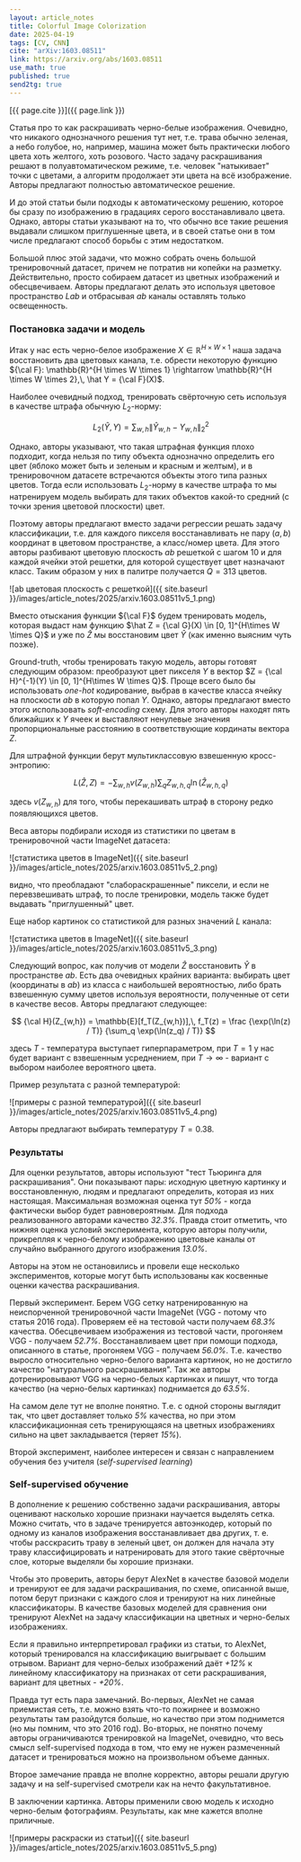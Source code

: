 ```yaml
---
layout: article_notes
title: Colorful Image Colorization
date: 2025-04-19
tags: [CV, CNN]
cite: "arXiv:1603.08511"
link: https://arxiv.org/abs/1603.08511
use_math: true
published: true
send2tg: true
---
```


[{{ page.cite }}]({{ page.link }})

Статья про то как раскрашивать черно-белые изображения. Очевидно, что никакого однозначного решения тут нет, т.е. трава обычно зеленая, а небо 
голубое, но, например, машина может быть практически любого цвета хоть желтого, хоть розового. Часто задачу раскрашивания решают в полуавтоматическом
режиме, т.е. человек "натыкивает" точки с цветами, а алгоритм продолжает эти цвета на всё изображение. Авторы предлагают полностью автоматическое
решение.

<!--more-->

И до этой статьи были подходы к автоматическому решению, которое бы сразу по изображению в градациях серого восстанавливало цвета. Однако, авторы 
статьи указывают на то, что обычно все такие решения выдавали слишком приглушенные цвета, и в своей статье они в том числе предлагают способ борьбы
с этим недостатком.

Большой плюс этой задачи, что можно собрать очень большой тренировочный датасет, причем не потратив ни копейки на разметку. Действительно, просто 
собираем датасет из цветных изображений и обесцвечиваем. Авторы предлагают делать это используя цветовое пространство *Lab* и отбрасывая *ab* каналы
оставлять только освещенность. 

### Постановка задачи и модель

Итак у нас есть черно-белое изображение $X \in \mathbb{R}^{H \times W \times 1}$ наша задача восстановить два цветовых канала, т.е. обрести некоторую
функцию ${\cal F}: \mathbb{R}^{H \times W \times 1} \rightarrow \mathbb{R}^{H \times W \times 2},\, \hat Y = {\cal F}(X)$. 

Наиболее очевидный подход, тренировать свёрточную сеть используя в качестве штрафа обычную $L_2$-норму:

$$
L_2(\hat Y, Y) = \sum_{w,h} \left\|\hat Y_{w,h} - Y_{w,h} \right\|^2_2
$$

Однако, авторы указывают, что такая штрафная функция плохо подходит, когда нельзя по типу объекта однозначно определить его цвет (яблоко может быть и
зеленым и красным и желтым), и в тренировочном датасете встречаются объекты этого типа разных цветов. Тогда если использовать $L_2$-норму в качестве
штрафа то мы натренируем модель выбирать для таких объектов какой-то средний (с точки зрения цветовой плоскости) цвет.

Поэтому авторы предлагают вместо задачи регрессии решать задачу классификации, т.е. для каждого пикселя восстанавливать не пару $(a, b)$ координат в
цветовом пространстве, а класс/номер цвета. Для этого авторы разбивают цветовую плоскость $ab$ решеткой с шагом $10$ и для каждой ячейки этой решетки,
для которой существует цвет назначают класс. Таким образом у них в палитре получается $Q = 313$ цветов.

![ab цветовая плоскость с решеткой]({{ site.baseurl }}/images/article_notes/2025/arxiv.1603.08511v5_1.png)

Вместо отыскания функции ${\cal F}$ будем тренировать модель, которая выдаст нам функцию $\hat Z = {\cal G}(X) \in [0, 1]^{H\times W \times Q}$ и
уже по $\hat Z$ мы восстановим цвет $\hat Y$ (как именно выясним чуть позже).

Ground-truth, чтобы тренировать такую модель, авторы готовят следующим образом: преобразуют цвет пикселя $Y$ в вектор 
$Z = {\cal H}^{-1}(Y) \in [0, 1]^{H\times W \times Q}$. Проще всего было бы использовать *one-hot* кодирование, выбрав в качестве класса ячейку на 
плоскости *ab* в которую попал $Y$. Однако, авторы предлагают вместо этого использовать *soft-encoding* схему. Для этого авторы находят пять
ближайших к $Y$ ячеек и выставляют ненулевые значения пропорциональные расстоянию в соответствующие кординаты вектора $Z$.

Для штрафной функции берут мультиклассовую взвешенную кросс-энтропию:

$$
L(\hat Z, Z) = -\sum_{w,h} v(Z_{w,h}) \sum_{q} Z_{w,h,q}\ln(\hat Z_{w,h,q})
$$

здесь $v(Z_{w,h})$ для того, чтобы перекашивать штраф в сторону редко появляющихся цветов.

Веса авторы подбирали исходя из статистики по цветам в тренировочной части ImageNet датасета:

![статистика цветов в ImageNet]({{ site.baseurl }}/images/article_notes/2025/arxiv.1603.08511v5_2.png)

видно, что преобладают "слабораскрашенные" пиксели, и если не перевзвешивать штраф, то после тренировки, модель также будет выдавать "приглушенный"
цвет. 

Еще набор картинок со статистикой для разных значений $L$ канала:

![статистика цветов в ImageNet]({{ site.baseurl }}/images/article_notes/2025/arxiv.1603.08511v5_3.png)

Следующий вопрос, как получив от модели $\hat Z$ восстановить $\hat Y$ в пространстве *ab*. Есть два очевидных крайних варианта: выбирать цвет 
(координаты в *ab*) из класса с наибольшей вероятностью, либо брать взвешенную сумму цветов используя вероятности, полученные от сети в качестве 
весов. Авторы предлагают следующее:

$$
{\cal H}(Z_{w,h}) = \mathbb{E}[f_T(Z_{w,h})],\, f_T(z) = \frac {\exp(\ln(z) / T)} {\sum_q \exp(\ln(z_q) / T)}
$$

здесь $T$ - температура выступает гиперпараметром, при $T=1$ у нас будет вариант с взвешенным усреднением, при $T\rightarrow\infty$ - вариант с 
выбором наиболее вероятного цвета.

Пример результата с разной температурой:

![примеры с разной температурой]({{ site.baseurl }}/images/article_notes/2025/arxiv.1603.08511v5_4.png)

Авторы предлагают выбирать температуру $T=0.38$.

### Результаты

Для оценки результатов, авторы используют "тест Тьюринга для раскрашивания". Они показывают пары: исходную цветную картинку и восстановленную, людям и
предлагают определить, которая из них настоящая. Максимальная возможная оценка тут *50%* - когда фактически выбор будет равновероятным. Для подхода
реализованного авторами качество *32.3%*. Правда стоит отметить, что нижняя оценка условий эксперимента, которую авторы получили, прикрепляя к
черно-белому изображению цветовые каналы от случайно выбранного другого изображения *13.0%*. 

Авторы на этом не остановились и провели еще несколько экспериментов, которые могут быть использованы как косвенные оценки качества раскрашивания.

Первый эксперимент. Берем VGG сетку натренированную на неиспорченной тренировочной части ImageNet (VGG - потому что статья 2016 года). Проверяем её
на тестовой части получаем *68.3%* качества. Обесцвечиваем изображения из тестовой части, прогоняем VGG - получаем *52.7%*. Восстанавливаем цвет при
помощи подхода, описанного в статье, прогоняем VGG - получаем *56.0%*. Т.е. качество выросло относительно черно-белого варианта картинок, но не 
достигло качество "натурального раскрашивания". Так же авторы дотренировывают VGG на черно-белых картинках и пишут, что тогда качество (на черно-белых
картинках) поднимается до *63.5%*.

На самом деле тут не вполне понятно. Т.е. с одной стороны выглядит так, что цвет доставляет только *5%* качества, но при этом классификационная сеть
тренирующаяся на цветных изображениях сильно на цвет закладывается (теряет *15%*).

Второй эксперимент, наиболее интересен и связан с направлением обучения без учителя (*self-supervised learning*)

### Self-supervised обучение

В дополнение к решению собственно задачи раскрашивания, авторы оценивают насколько хорошие признаки научается выделять сетка. Можно считать, что в
задаче тренируется автоэнкодер, который по одному из каналов изображения восстанавливает два других, т. е. чтобы расскрасить траву в зеленый цвет, он
должен для начала эту траву классифицировать и натренировать для этого такие свёрточные слое, которые выделяли бы хорошие признаки.

Чтобы это проверить, авторы берут AlexNet в качестве базовой модели и тренируют ее для задачи раскрашивания, по схеме, описанной выше, потом берут
признаки с каждого слоя и тренируют на них линейные классификаторы. В качестве базовых моделей для сравнения они тренируют AlexNet на задачу 
классификации на цветных и черно-белых изображениях. 

Если я правильно интерпретировал графики из статьи, то AlexNet, который тренировался на классификацию выигрывает с большим отрывом. Вариант для 
черно-белых изображений даёт *+12%* к линейному классификатору на признаках от сети раскрашивания, вариант для цветных - *+20%*.

Правда тут есть пара замечаний. Во-первых, AlexNet не самая приемистая сеть, т.е. можно взять что-то пожирнее и возможно результаты там разойдутся 
больше, но качество при этом поднимется (но мы помним, что это 2016 год). Во-вторых, не понятно почему авторы ограничиваются тренировкой на ImageNet, 
очевидно, что весь смысл self-supervised подхода в том, что ему не нужен размеченный датасет и тренироваться можно на произвольном объеме данных.

Второе замечание правда не вполне корректно, авторы решали другую задачу и на self-supervised смотрели как на нечто факультативное.

В заключении картинка. Авторы применили свою модель к исходно черно-белым фотографиям. Результаты, как мне кажется вполне приличные.

![примеры раскраски из статьи]({{ site.baseurl }}/images/article_notes/2025/arxiv.1603.08511v5_5.png)
